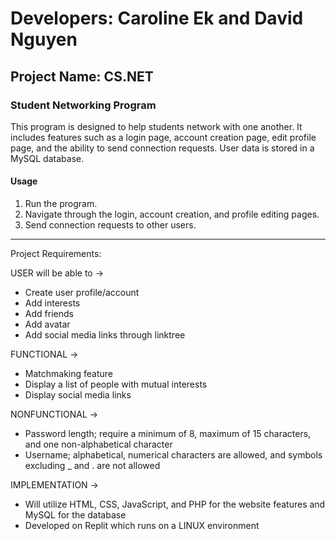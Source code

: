 # Developers: Caroline Ek and David Nguyen

## Project Name: CS.NET

### Student Networking Program

This program is designed to help students network with one another. It includes features such as a login page, account creation page, edit profile page, and the ability to send connection requests. User data is stored in a MySQL database.

#### Usage

1. Run the program.
2. Navigate through the login, account creation, and profile editing pages.
3. Send connection requests to other users.


------------------------
Project Requirements:

 USER will be able to ->
- Create user profile/account
- Add interests
- Add friends
- Add avatar
- Add social media links through linktree

FUNCTIONAL ->
- Matchmaking feature
- Display a list of people with mutual interests
- Display social media links 

NONFUNCTIONAL ->
- Password length; require a minimum of 8, maximum of 15 characters, and one non-alphabetical character
- Username; alphabetical, numerical characters are allowed, and symbols excluding _ and . are not allowed

IMPLEMENTATION ->
- Will utilize HTML, CSS, JavaScript, and PHP for the website features and MySQL for the database
- Developed on Replit which runs on a LINUX environment


